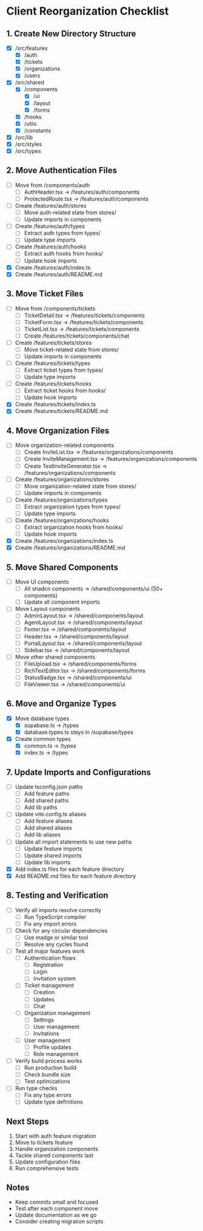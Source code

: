 # Client Reorganization Checklist

## 1. Create New Directory Structure 
- [x] /src/features
  - [x] /auth
  - [x] /tickets
  - [x] /organizations
  - [x] /users
- [x] /src/shared
  - [x] /components
    - [x] /ui
    - [x] /layout
    - [x] /forms
  - [x] /hooks
  - [x] /utils
  - [x] /constants
- [x] /src/lib
- [x] /src/styles
- [x] /src/types

## 2. Move Authentication Files 
- [ ] Move from /components/auth
  - [ ] AuthHeader.tsx → /features/auth/components
  - [ ] ProtectedRoute.tsx → /features/auth/components
- [ ] Create /features/auth/stores
  - [ ] Move auth-related state from stores/
  - [ ] Update imports in components
- [ ] Create /features/auth/types
  - [ ] Extract auth types from types/
  - [ ] Update type imports
- [ ] Create /features/auth/hooks
  - [ ] Extract auth hooks from hooks/
  - [ ] Update hook imports
- [x] Create /features/auth/index.ts
- [x] Create /features/auth/README.md

## 3. Move Ticket Files 
- [ ] Move from /components/tickets
  - [ ] TicketDetail.tsx → /features/tickets/components
  - [ ] TicketForm.tsx → /features/tickets/components
  - [ ] TicketList.tsx → /features/tickets/components
  - [ ] Create /features/tickets/components/chat
- [ ] Create /features/tickets/stores
  - [ ] Move ticket-related state from stores/
  - [ ] Update imports in components
- [ ] Create /features/tickets/types
  - [ ] Extract ticket types from types/
  - [ ] Update type imports
- [ ] Create /features/tickets/hooks
  - [ ] Extract ticket hooks from hooks/
  - [ ] Update hook imports
- [x] Create /features/tickets/index.ts
- [x] Create /features/tickets/README.md

## 4. Move Organization Files 
- [ ] Move organization-related components
  - [ ] Create InviteList.tsx → /features/organizations/components
  - [ ] Create InviteManagement.tsx → /features/organizations/components
  - [ ] Create TestInviteGenerator.tsx → /features/organizations/components
- [ ] Create /features/organizations/stores
  - [ ] Move organization-related state from stores/
  - [ ] Update imports in components
- [ ] Create /features/organizations/types
  - [ ] Extract organization types from types/
  - [ ] Update type imports
- [ ] Create /features/organizations/hooks
  - [ ] Extract organization hooks from hooks/
  - [ ] Update hook imports
- [x] Create /features/organizations/index.ts
- [x] Create /features/organizations/README.md

## 5. Move Shared Components 
- [ ] Move UI components
  - [ ] All shadcn components → /shared/components/ui (50+ components)
  - [ ] Update all component imports
- [ ] Move Layout components
  - [ ] AdminLayout.tsx → /shared/components/layout
  - [ ] AgentLayout.tsx → /shared/components/layout
  - [ ] Footer.tsx → /shared/components/layout
  - [ ] Header.tsx → /shared/components/layout
  - [ ] PortalLayout.tsx → /shared/components/layout
  - [ ] Sidebar.tsx → /shared/components/layout
- [ ] Move other shared components
  - [ ] FileUpload.tsx → /shared/components/forms
  - [ ] RichTextEditor.tsx → /shared/components/forms
  - [ ] StatusBadge.tsx → /shared/components/ui
  - [ ] FileViewer.tsx → /shared/components/ui

## 6. Move and Organize Types 
- [x] Move database types
  - [x] supabase.ts → /types
  - [x] database.types.ts stays in /supabase/types
- [x] Create common types
  - [x] common.ts → /types
  - [x] index.ts → /types

## 7. Update Imports and Configurations 
- [ ] Update tsconfig.json paths
  - [ ] Add feature paths
  - [ ] Add shared paths
  - [ ] Add lib paths
- [ ] Update vite.config.ts aliases
  - [ ] Add feature aliases
  - [ ] Add shared aliases
  - [ ] Add lib aliases
- [ ] Update all import statements to use new paths
  - [ ] Update feature imports
  - [ ] Update shared imports
  - [ ] Update lib imports
- [x] Add index.ts files for each feature directory
- [x] Add README.md files for each feature directory

## 8. Testing and Verification 
- [ ] Verify all imports resolve correctly
  - [ ] Run TypeScript compiler
  - [ ] Fix any import errors
- [ ] Check for any circular dependencies
  - [ ] Use madge or similar tool
  - [ ] Resolve any cycles found
- [ ] Test all major features work
  - [ ] Authentication flows
    - [ ] Registration
    - [ ] Login
    - [ ] Invitation system
  - [ ] Ticket management
    - [ ] Creation
    - [ ] Updates
    - [ ] Chat
  - [ ] Organization management
    - [ ] Settings
    - [ ] User management
    - [ ] Invitations
  - [ ] User management
    - [ ] Profile updates
    - [ ] Role management
- [ ] Verify build process works
  - [ ] Run production build
  - [ ] Check bundle size
  - [ ] Test optimizations
- [ ] Run type checks
  - [ ] Fix any type errors
  - [ ] Update type definitions

## Next Steps
1. Start with auth feature migration
2. Move to tickets feature
3. Handle organization components
4. Tackle shared components last
5. Update configuration files
6. Run comprehensive tests

## Notes
- Keep commits small and focused
- Test after each component move
- Update documentation as we go
- Consider creating migration scripts
